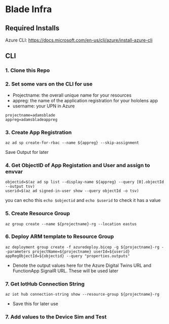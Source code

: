 # Blade Infra 
## Required Installs
Azure CLI: https://docs.microsoft.com/en-us/cli/azure/install-azure-cli

## CLI
### 1. Clone this Repo

### 2. Set some vars on the CLI for use
* Projectname: the overall unique name for your resources
* appreg: the name of the application registration for your hololens app
* username: your UPN in Azure


```
projectname=adamsblade
appreg=adamsbladeappreg
```

### 3. Create App Registration
`az ad sp create-for-rbac --name ${appreg} --skip-assignment`


Save Output for later

### 4. Get ObjectID of App Registation and User and assign to envvar
```
objectid=$(az ad sp list --display-name ${appreg} --query [0].objectId --output tsv)
userid=$(az ad signed-in-user show --query objectId -o tsv)
```
you can echo this `echo $objectid` and `echo $userid` to check it has a value


### 5. Create Resource Group
`az group create --name ${projectname}-rg --location eastus`

### 6. Deploy ARM template to Resource Group
`az deployment group create -f azuredeploy.bicep -g ${projectname}-rg --parameters projectName=${projectname} userId=${userid} appRegObjectId=${objectid} --query "properties.outputs"`
- Denote the output values here for the Azure Digital Twins URL and FunctionApp SignalR URL. These will be used later

### 7. Get IotHub Connection String
`az iot hub connection-string show --resource-group ${projectname}-rg`
- Save this for later use

### 7. Add values to the Device Sim and Test
